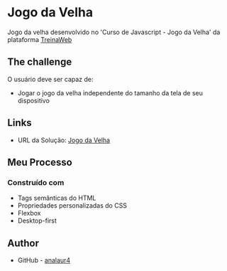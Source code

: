 # Jogo da Velha

Jogo da velha desenvolvido no 'Curso de Javascript - Jogo da Velha' da plataforma [TreinaWeb](https://www.treinaweb.com.br/) 

## The challenge

O usuário deve ser capaz de:

- Jogar o jogo da velha independente do tamanho da tela de seu dispositivo

## Links

- URL da Solução: [Jogo da Velha](https://jogo-davelha.netlify.app/)

## Meu Processo

### Construído com

- Tags semânticas do HTML
- Propriedades personalizadas do CSS
- Flexbox
- Desktop-first

## Author

- GitHub - [analaur4](https://www.github.com/analaur4)

